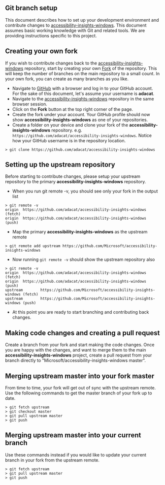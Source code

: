 <!--
Copyright (c) Microsoft Corporation. All rights reserved.
Licensed under the MIT License.
-->

## Git branch setup

This document describes how to set up your development environment and contribute changes to
[accessibility-insights-windows](https://github.com/Microsoft/accessibility-insights-windows). This document assumes basic working knowledge
with Git and related tools. We are providing instructions specific to this project.

## Creating your own fork

If you wish to contribute changes back to the [accessibility-insights-windows](https://github.com/Microsoft/accessibility-insights-windows)
repository, start by creating your own [Fork](https://help.github.com/en/articles/fork-a-repo) of the repository. This will keep the
number of branches on the main repository to a small
count. In your own fork, you can create as many branches as you like.

-   Navigate to [GitHub](https://github.com/) with a browser and log in to your GitHub account. For the sake of this document, let's assume your username is **adacat**.
-   Navigate to the [accessibility-insights-windows](https://github.com/Microsoft/accessibility-insights-windows) repository in the same browser session.
-   Click on the **Fork** button at the top right corner of the page.
-   Create the fork under your account. Your GitHub profile should now show **accessibility-insights-windows** as one of your repositories.
-   Create a folder on your device and clone your fork of the **accessibility-insights-windows** repository. e.g. `https://github.com/adacat/accessibility-insights-windows`. Notice how your GitHub username is in the repository location.

```
> git clone https://github.com/adacat/accessibility-insights-windows
```

## Setting up the upstream repository

Before starting to contribute changes, please setup your upstream repository to the
primary **accessibility-insights-windows** repository.

-   When you run git remote -v, you should see only your fork in the output list

```
> git remote -v
origin  https://github.com/adacat/accessibility-insights-windows (fetch)
origin  https://github.com/adacat/accessibility-insights-windows (push)
```

-   Map the primary **accessibility-insights-windows** as the upstream remote

```
> git remote add upstream https://github.com/Microsoft/accessibility-insights-windows
```

-   Now running `git remote -v` should show the upstream repository also

```
> git remote -v
origin  https://github.com/adacat/accessibility-insights-windows (fetch)
origin  https://github.com/adacat/accessibility-insights-windows (push)
upstream        https://github.com/Microsoft/accessibility-insights-windows (fetch)
upstream        https://github.com/Microsoft/accessibility-insights-windows (push)
```

-   At this point you are ready to start branching and contributing back changes.

## Making code changes and creating a pull request

Create a branch from your fork and start making the code changes. Once you are happy with the changes, and want to merge them to the main **accessibility-insights-windows** project, create a pull request from your branch directly to "Microsoft/accessibility-insights-windows master".

## Merging upstream master into your fork master

From time to time, your fork will get out of sync with the upstream remote. Use the following commands to get the master branch of your fork up to date.

```
> git fetch upstream
> git checkout master
> git pull upstream master
> git push
```

## Merging upstream master into your current branch

Use these commands instead if you would like to update your current branch in your fork from the upstream remote.

```
> git fetch upstream
> git pull upstream master
> git push
```